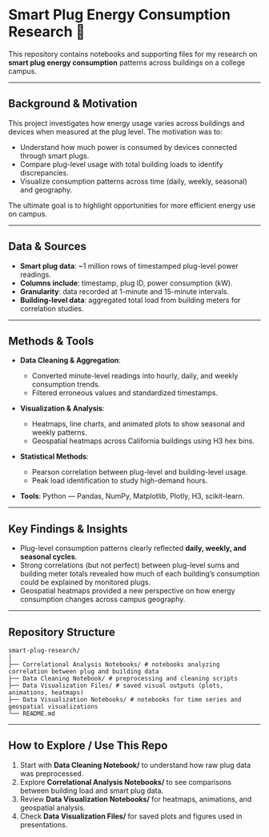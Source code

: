 # Smart Plug Energy Consumption Research 🔌

This repository contains notebooks and supporting files for my research on **smart plug energy consumption** patterns across buildings on a college campus.

---

## Background & Motivation

This project investigates how energy usage varies across buildings and devices when measured at the plug level. The motivation was to:

- Understand how much power is consumed by devices connected through smart plugs.  
- Compare plug-level usage with total building loads to identify discrepancies.    
- Visualize consumption patterns across time (daily, weekly, seasonal) and geography.  

The ultimate goal is to highlight opportunities for more efficient energy use on campus.

---

## Data & Sources

- **Smart plug data**: ~1 million rows of timestamped plug-level power readings.  
- **Columns include**: timestamp, plug ID, power consumption (kW).  
- **Granularity**: data recorded at 1-minute and 15-minute intervals.  
- **Building-level data**: aggregated total load from building meters for correlation studies.  

---

## Methods & Tools

- **Data Cleaning & Aggregation**:  
  - Converted minute-level readings into hourly, daily, and weekly consumption trends.  
  - Filtered erroneous values and standardized timestamps.  

- **Visualization & Analysis**:  
  - Heatmaps, line charts, and animated plots to show seasonal and weekly patterns.  
  - Geospatial heatmaps across California buildings using H3 hex bins.  

- **Statistical Methods**:  
  - Pearson correlation between plug-level and building-level usage.
  - Peak load identification to study high-demand hours.

- **Tools**: Python — Pandas, NumPy, Matplotlib, Plotly, H3, scikit-learn.

---

## Key Findings & Insights

- Plug-level consumption patterns clearly reflected **daily, weekly, and seasonal cycles**.  
- Strong correlations (but not perfect) between plug-level sums and building meter totals revealed how much of each building’s consumption could be explained by monitored plugs.    
- Geospatial heatmaps provided a new perspective on how energy consumption changes across campus geography.  

---

## Repository Structure

```
smart-plug-research/
│
├── Correlational Analysis Notebooks/ # notebooks analyzing correlation between plug and building data
├── Data Cleaning Notebook/ # preprocessing and cleaning scripts
├── Data Visualization Files/ # saved visual outputs (plots, animations, heatmaps)
├── Data Visualization Notebooks/ # notebooks for time series and geospatial visualizations
└── README.md
```

---

## How to Explore / Use This Repo

1. Start with **Data Cleaning Notebook/** to understand how raw plug data was preprocessed.  
2. Explore **Correlational Analysis Notebooks/** to see comparisons between building load and smart plug data.  
3. Review **Data Visualization Notebooks/** for heatmaps, animations, and geospatial analysis.  
4. Check **Data Visualization Files/** for saved plots and figures used in presentations.
